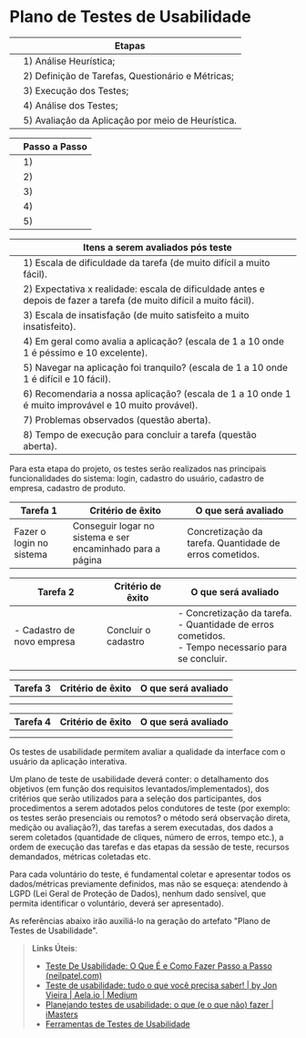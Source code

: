 # Plano de Testes de Usabilidade

|   | Etapas  |
|---|---------| 
|   | 1) Análise Heurística;  |
|   | 2) Definição de Tarefas, Questionário e Métricas;     |
|   | 3) Execução dos Testes;     |
|   | 4) Análise dos Testes;    |
|   | 5) Avaliação da Aplicação por meio de Heurística.     |

|   | Passo a Passo  |
|---|----------------| 
|   | 1)             |
|   | 2)      |
|   | 3)      |
|   | 4)      |
|   | 5)      |


|   | Itens a serem avaliados pós teste |
|---|---------| 
|   | 1) Escala de dificuldade da tarefa (de muito difícil a muito fácil).|
|   | 2) Expectativa x realidade: escala de dificuldade antes e depois de fazer a tarefa (de muito difícil a muito fácil).|
|   | 3) Escala de insatisfação (de muito satisfeito a muito insatisfeito).|
|   | 4) Em geral como avalia a aplicação? (escala de 1 a 10 onde 1 é péssimo e 10 excelente). |
|   | 5) Navegar na aplicação foi tranquilo? (escala de 1 a 10 onde 1 é difícil e 10 fácil).|
|   | 6) Recomendaria a nossa aplicação? (escala de 1 a 10 onde 1 é muito improvável e 10 muito provável).|
|   | 7) Problemas observados (questão aberta).|
|   | 8) Tempo de execução para concluir a tarefa (questão aberta).|

Para esta etapa do projeto, os testes serão realizados nas principais funcionalidades do sistema: login, cadastro do usuário, cadastro de empresa, cadastro de produto.

| Tarefa 1 | Critério de êxito | O que será avaliado |
|----------|-------------------|---------------------|
| Fazer o login no sistema |  Conseguir logar no sistema e ser encaminhado para a página  |  Concretização da tarefa. Quantidade de erros cometidos. |


| Tarefa 2 | Critério de êxito | O que será avaliado |
|----------|-------------------|---------------------|
| - Cadastro de novo empresa |  Concluir o cadastro | - Concretização da tarefa. <br> - Quantidade de erros cometidos.<br> - Tempo necessario para se concluir. |
|          |                   |                     |

| Tarefa 3 | Critério de êxito | O que será avaliado |
|----------|-------------------|---------------------|
|          |                   |                     |
|          |                   |                     |

| Tarefa 4 | Critério de êxito | O que será avaliado |
|----------|-------------------|---------------------|
|          |                   |                     |
|          |                   |                     |



Os testes de usabilidade permitem avaliar a qualidade da interface com o usuário da aplicação interativa.

Um plano de teste de usabilidade deverá conter: o detalhamento dos objetivos (em função dos requisitos levantados/implementados), dos critérios que serão utilizados para a seleção dos participantes, dos procedimentos a serem adotados pelos condutores de teste (por exemplo: os testes serão presenciais ou remotos? o método será observação direta, medição ou avaliação?), das tarefas a serem executadas, dos dados a serem coletados (quantidade de cliques, número de erros, tempo etc.), a ordem de execução das tarefas e das etapas da sessão de teste, recursos demandados, métricas coletadas etc.

Para cada voluntário do teste, é fundamental coletar e apresentar todos os dados/métricas previamente definidos, mas não se esqueça: atendendo à LGPD (Lei Geral de Proteção de Dados), nenhum dado sensível, que permita identificar o voluntário, deverá ser apresentado).

As referências abaixo irão auxiliá-lo na geração do artefato "Plano de Testes de Usabilidade".

> **Links Úteis**:
> - [Teste De Usabilidade: O Que É e Como Fazer Passo a Passo (neilpatel.com)](https://neilpatel.com/br/blog/teste-de-usabilidade/)
> - [Teste de usabilidade: tudo o que você precisa saber! | by Jon Vieira | Aela.io | Medium](https://medium.com/aela/teste-de-usabilidade-o-que-voc%C3%AA-precisa-saber-39a36343d9a6/)
> - [Planejando testes de usabilidade: o que (e o que não) fazer | iMasters](https://imasters.com.br/design-ux/planejando-testes-de-usabilidade-o-que-e-o-que-nao-fazer/)
> - [Ferramentas de Testes de Usabilidade](https://www.usability.gov/how-to-and-tools/resources/templates.html)
